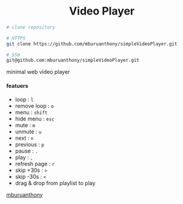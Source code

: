 <h1 align="center">Video Player</h1>

```bash
# clone repository

# HTTPS
git clone https://github.com/mburuanthony/simpleVideoPlayer.git

# SSH
git@github.com:mburuanthony/simpleVideoPlayer.git
```
minimal web video player

#### featuers
- loop : `l`
- remove loop : `o`
- menu : `shift`
- hide menu : `esc`
- mute : `m`
- unmute : `u`
- next : `n`
- previous : `p`
- pause : `.`
- play : `,`
- refresh page : `r`
- skip +30s : `>`
- skip -30s : `<`
- drag & drop from playlist to play

[mburuanthony](https://github.com/mburuanthony)
